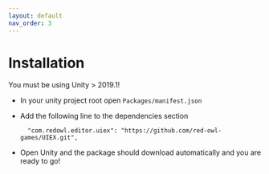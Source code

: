 ```yaml
---
layout: default
nav_order: 3
---
```


# Installation

You must be using Unity &gt; 2019.1!

* In your unity project root open `Packages/manifest.json`
* Add the following line to the dependencies section 

  ```text
    "com.redowl.editor.uiex": "https://github.com/red-owl-games/UIEX.git",
  ```

* Open Unity and the package should download automatically and you are ready to go!


